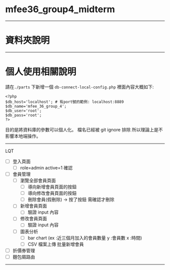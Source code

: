 # mfee36_group4_midterm

---

# 資料夾說明

---

# 個人使用相關說明

請在`./parts` 下新增一個 `db-connect-local-config.php`
裡面內容大概如下:

```
<?php
$db_host='localhost'; # 有port號的範例: localhost:8889
$db_name='mfee_36_group_4';
$db_user='root';
$db_pass='root';
?>
```

目的是將資料庫的參數可以個人化。
檔名已經被 git ignore 排除 所以理論上是不影響本地端操作。

---

LQT

- [ ] 登入頁面
  - [ ] role=admin active=1 確認
- [ ] 會員管理
  - [ ] 瀏覽全部會員頁面
    - [ ] 導向新增會員頁面的按鈕
    - [ ] 導向修改會員頁面的按鈕
    - [ ] 刪除會員(假刪除) -> 按了按鈕 需確認才刪除
  - [ ] 新增會員頁面
    - [ ] 驗證 input 內容
  - [ ] 修改會員頁面
    - [ ] 驗證 input 內容
  - [ ] 圖表分析
    - [ ] bar chart (ex :近三個月加入的會員數量 y :會員數 x :時間)
    - [ ] CSV 檔案上傳 批量新增會員
- [ ] 折價券管理
- [ ] 麵包屑路由

---
